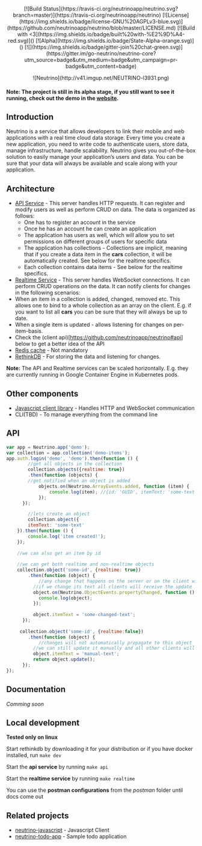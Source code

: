 <p align="center">
[![Build Status](https://travis-ci.org/neutrinoapp/neutrino.svg?branch=master)](https://travis-ci.org/neutrinoapp/neutrino)
[![License](https://img.shields.io/badge/license-GNU%20AGPLv3-blue.svg)](https://github.com/neutrinoapp/neutrino/blob/master/LICENSE.md)
[![Build with <3](https://img.shields.io/badge/built%20with-%E2%9D%A4-red.svg)]() [![Alpha](https://img.shields.io/badge/State-Alpha-orange.svg)]()  [![](https://img.shields.io/badge/gitter-join%20chat-green.svg)](https://gitter.im/go-neutrino/neutrino-core?utm_source=badge&utm_medium=badge&utm_campaign=pr-badge&utm_content=badge)
<p/>

<p align="center">![Neutrino](http://v41.imgup.net/NEUTRINO-l3931.png)<p/>

#### Note: The project is still in its alpha stage, if you still want to see it running, check out the demo in the [website](http://neutrinoapp.com).

## Introduction

Neutrino is a service that allows developers to link their mobile and web applications with a real time cloud data storage. 
Every time you create a new application, you need to write code to authenticate users, store data, manage infrastructure, handle scalability.
Neutrino gives you out-of-the-box solution to easily manage your application’s users and data. You can be sure that your data will always be available and scale along with your application.

## Architecture

* [API Service](https://github.com/neutrinoapp/neutrino/tree/master/src/services/api) - This server handles HTTP requests. It can register and modify users as well as perform CRUD on data. The data is organized as follows:
  * One has to register an account in the service
  * Once he has an account he can create an application
  * The application has users as well, which will allow you to set permissions on different groups of users for specific data
  * The application has collections - Collections are implicit, meaning that if you create a data item in the **cars** collection, it will be automatically created. See below for the realtime specifics.
  * Each collection contains data items - See below for the realtime specifics.
*  [Realtime Service](https://github.com/neutrinoapp/neutrino/tree/master/src/services/realtime) - This server handles WebSocket connections. It can perform CRUD operations on the data. It can notify clients for changes in the following scenarios:
  * When an item in a collection is added, changed, removed etc. This allows one to bind to a whole collection as an array on the client. E.g. if you want to list all **cars** you can be sure that they will always be up to date.
  * When a single item is updated - allows listening for changes on per-item-basis.
  * Check the (client api)[https://github.com/neutrinoapp/neutrino#api] below to get a better idea of the API
* [Redis cache](http://redis.io/) - Not mandatory
* [RethinkDB](http://rethinkdb.com) - For storing the data and listening for changes.

**Note:** The API and Realtime services can be scaled horizontally. E.g. they are currently running in Google Container Engine in Kubernetes pods.

## Other components

* [Javascript client library](https://github.com/neutrinoapp/neutrino-javascript) - Handles HTTP and WebSocket communication
* CLI(TBD) - To manage everything from the command line

## API

```javascript
var app = Neutrino.app('demo');
var collection = app.collection('demo-items');
app.auth.login('demo', 'demo').then(function () {
		//get all objects in the collection
		collection.objects({realtime: true})
    	.then(function (objects) {
      	//get notified when an object is added
    		objects.on(Neutrino.ArrayEvents.added, function (item) {
    			console.log(item); //{id: 'GUID', itemText: 'some-text'}
    		});  
      });

		//lets create an object
		collection.object({
    	itemText: 'some-text'
    }).then(function () {
    	console.log('item created!');
    });
    
    //we can also get an item by id
    
    //we can get both realtime and non-realtime objects
    collection.object('some-id', {realtime: true})
    	.then(function (object) {
      		//any change that happens on the server or on the client will affect this object
          //if we change its text all clients will receive the update
          object.on(Neutrino.ObjectEvents.propertyChanged, function () {
            console.log(object);
          });
          
          object.itemText = 'some-changed-text';
      });
      
     collection.object('some-id', {realtime:false})
     	.then(function (object) {
      		//changes will not automatically propagate to this object
          //we can still update it manually and all other clients will receive the update again
          object.itemText = 'manual-text';
          return object.update();
      });
});
```

## Documentation

*Comming soon*

## Local development

**Tested only on linux**

Start rethinkdb by downloading it for your distribution or if you have docker installed, run `make dev`

Start the **api service** by running `make api`

Start the **realtime service** by running `make realtime`

You can use the **postman configurations** from the *postman* folder until docs come out

## Related projects

* [neutrino-javascript](https://github.com/neutrinoapp/neutrino-javascript) - Javascript Client
* [neutrino-todo-app](https://github.com/neutrinoapp/todo-app) - Sample todo application

